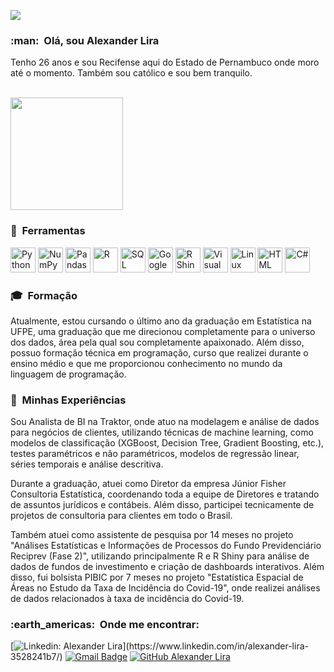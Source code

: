 
![](https://komarev.com/ghpvc/?username=alexanderbandeiralira&color=006bed)

<h3> :man: &nbsp;Olá, sou Alexander Lira </h3>

Tenho 26 anos e sou Recifense aqui do Estado de Pernambuco onde moro até o momento. Também sou católico e sou bem tranquilo.

<br/>

<a href="https://github.com/alexanderbandeiralira">
  <img height="180em" src="https://github-readme-stats.vercel.app/api?username=alexanderbandeiralira&theme=dracula&show_icons=true" />
</a>

<br/>


<h3>  🔧 &nbsp;Ferramentas </h3>


<p align="left">
  <img src="https://cdn.jsdelivr.net/gh/devicons/devicon/icons/python/python-original.svg" alt="Python" width="40" height="40"/>
  <img src="https://cdn.jsdelivr.net/gh/devicons/devicon/icons/numpy/numpy-original.svg" alt="NumPy" width="40" height="40"/>
  <img src="https://cdn.jsdelivr.net/gh/devicons/devicon/icons/pandas/pandas-original.svg" alt="Pandas" width="40" height="40"/>
  <img src="https://cdn.jsdelivr.net/gh/devicons/devicon/icons/r/r-original.svg" alt="R" width="40" height="40"/>
  <img src="https://cdn.jsdelivr.net/gh/devicons/devicon/icons/postgresql/postgresql-original.svg" alt="SQL" width="40" height="40"/>
  <img src="https://cdn.jsdelivr.net/gh/devicons/devicon/icons/google/google-original.svg" alt="Google" width="40" height="40"/>
  <img src="https://cdn.jsdelivr.net/gh/devicons/devicon/icons/rstudio/rstudio-original.svg" alt="R Shiny" width="40" height="40"/>
  <img src="https://cdn.jsdelivr.net/gh/devicons/devicon/icons/vscode/vscode-original.svg" alt="Visual Studio Code" width="40" height="40"/>
  <img src="https://cdn.jsdelivr.net/gh/devicons/devicon/icons/linux/linux-original.svg" alt="Linux" width="40" height="40"/>
  <img src="https://cdn.jsdelivr.net/gh/devicons/devicon/icons/html5/html5-original.svg" alt="HTML" width="40" height="40"/>
  <img src="https://cdn.jsdelivr.net/gh/devicons/devicon/icons/csharp/csharp-original.svg" alt="C#" width="40" height="40"/>
</p>




<h3>  🎓 &nbsp;Formação </h3>

Atualmente, estou cursando o último ano da graduação em Estatística na UFPE, uma graduação que me direcionou completamente para o universo dos dados, área pela qual sou completamente apaixonado. Além disso, possuo formação técnica em programação, curso que realizei durante o ensino médio e que me proporcionou conhecimento no mundo da linguagem de programação.


<h3>  💼 &nbsp;Minhas Experiências </h3>

Sou Analista de BI na Traktor, onde atuo na modelagem e análise de dados para negócios de clientes, utilizando técnicas de machine learning, como modelos de classificação (XGBoost, Decision Tree, Gradient Boosting, etc.), testes paramétricos e não paramétricos, modelos de regressão linear, séries temporais e análise descritiva.

Durante a graduação, atuei como Diretor da empresa Júnior Fisher Consultoria Estatística, coordenando toda a equipe de Diretores e tratando de assuntos jurídicos e contábeis. Além disso, participei tecnicamente de projetos de consultoria para clientes em todo o Brasil.

Também atuei como assistente de pesquisa por 14 meses no projeto "Análises Estatísticas e Informações de Processos do Fundo Previdenciário Reciprev (Fase 2)", utilizando principalmente R e R Shiny para análise de dados de fundos de investimento e criação de dashboards interativos. Além disso, fui bolsista PIBIC por 7 meses no projeto "Estatística Espacial de Áreas no Estudo da Taxa de Incidência do Covid-19", onde realizei análises de dados relacionados à taxa de incidência do Covid-19.



<h3> :earth_americas: &nbsp;Onde me encontrar: </h3> 

[![Linkedin: Alexander Lira](https://img.shields.io/badge/-Linkedin-blue?style=flat-square&logo=Linkedin&logoColor=white&link=[https://www.linkedin.com/in/alexander-lira-3528241b7/](https://www.linkedin.com/in/alexander-lira-3528241b7/))](https://www.linkedin.com/in/alexander-lira-3528241b7/)
[![Gmail Badge](https://img.shields.io/badge/-Gmail-006bed?style=flat-square&logo=Gmail&logoColor=white&link=mailto:alexander.bandeira.2011@gmail.com)](mailto:alexander.bandeira.2011@gmail.com)
[![GitHub Alexander Lira]( https://img.shields.io/github/followers/alexanderbandeiralira?label=Github&style=social)](https://github.com/alexanderbandeiralira)
